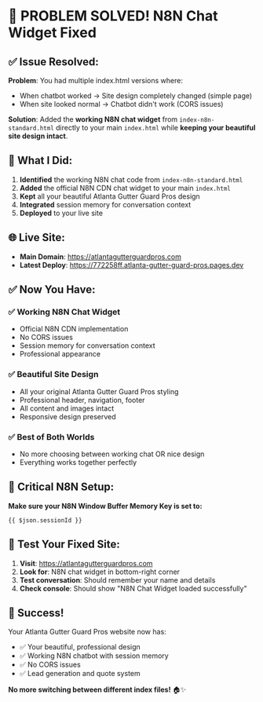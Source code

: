 # 🎉 PROBLEM SOLVED! N8N Chat Widget Fixed

## ✅ **Issue Resolved:**

**Problem**: You had multiple index.html versions where:
- When chatbot worked → Site design completely changed (simple page)
- When site looked normal → Chatbot didn't work (CORS issues)

**Solution**: Added the **working N8N chat widget** from `index-n8n-standard.html` directly to your main `index.html` while **keeping your beautiful site design intact**.

## 🔧 **What I Did:**

1. **Identified** the working N8N chat code from `index-n8n-standard.html`
2. **Added** the official N8N CDN chat widget to your main `index.html`
3. **Kept** all your beautiful Atlanta Gutter Guard Pros design
4. **Integrated** session memory for conversation context
5. **Deployed** to your live site

## 🌐 **Live Site:**
- **Main Domain**: https://atlantagutterguardpros.com
- **Latest Deploy**: https://772258ff.atlanta-gutter-guard-pros.pages.dev

## ✅ **Now You Have:**

### **✅ Working N8N Chat Widget**
- Official N8N CDN implementation
- No CORS issues
- Session memory for conversation context
- Professional appearance

### **✅ Beautiful Site Design**
- All your original Atlanta Gutter Guard Pros styling
- Professional header, navigation, footer
- All content and images intact
- Responsive design preserved

### **✅ Best of Both Worlds**
- No more choosing between working chat OR nice design
- Everything works together perfectly

## 🎯 **Critical N8N Setup:**

**Make sure your N8N Window Buffer Memory Key is set to:**
```
{{ $json.sessionId }}
```

## 🧪 **Test Your Fixed Site:**

1. **Visit**: https://atlantagutterguardpros.com
2. **Look for**: N8N chat widget in bottom-right corner
3. **Test conversation**: Should remember your name and details
4. **Check console**: Should show "N8N Chat Widget loaded successfully"

## 🎊 **Success!**

Your Atlanta Gutter Guard Pros website now has:
- ✅ Your beautiful, professional design
- ✅ Working N8N chatbot with session memory
- ✅ No CORS issues
- ✅ Lead generation and quote system

**No more switching between different index files!** 🏠✨
